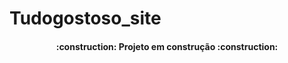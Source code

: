 # Tudogostoso_site


<h4 align="center"> 
    :construction:  Projeto em construção  :construction:
</h4>
